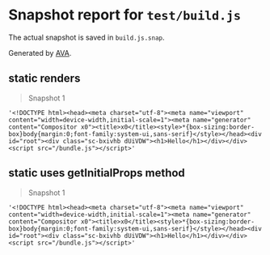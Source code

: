 # Snapshot report for `test/build.js`

The actual snapshot is saved in `build.js.snap`.

Generated by [AVA](https://ava.li).

## static renders

> Snapshot 1

    '<!DOCTYPE html><head><meta charset="utf-8"><meta name="viewport" content="width=device-width,initial-scale=1"><meta name="generator" content="Compositor x0"><title>x0</title><style>*{box-sizing:border-box}body{margin:0;font-family:system-ui,sans-serif}</style></head><div id="root"><div class="sc-bxivhb dUiVDW"><h1>Hello</h1></div></div><script src="/bundle.js"></script>'

## static uses getInitialProps method

> Snapshot 1

    '<!DOCTYPE html><head><meta charset="utf-8"><meta name="viewport" content="width=device-width,initial-scale=1"><meta name="generator" content="Compositor x0"><title>x0</title><style>*{box-sizing:border-box}body{margin:0;font-family:system-ui,sans-serif}</style></head><div id="root"><div class="sc-bxivhb dUiVDW"><h1>Hello</h1></div></div><script src="/bundle.js"></script>'
